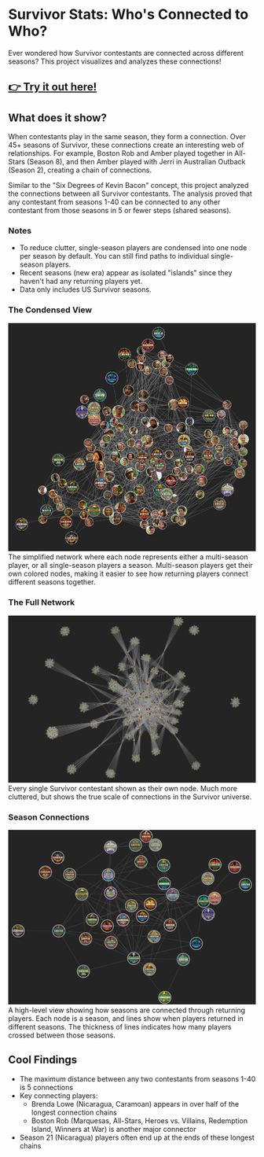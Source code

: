 # Survivor Stats: Who's Connected to Who?

Ever wondered how Survivor contestants are connected across different seasons? This project visualizes and analyzes these connections!

## [👉 Try it out here!](https://hamburgj.github.io/survivor-stats) 

## What does it show?

When contestants play in the same season, they form a connection. Over 45+ seasons of Survivor, these connections create an interesting web of relationships. For example, Boston Rob and Amber played together in All-Stars (Season 8), and then Amber played with Jerri in Australian Outback (Season 2), creating a chain of connections.

Similar to the "Six Degrees of Kevin Bacon" concept, this project analyzed the connections between all Survivor contestants. The analysis proved that any contestant from seasons 1-40 can be connected to any other contestant from those seasons in 5 or fewer steps (shared seasons).

### Notes
- To reduce clutter, single-season players are condensed into one node per season by default. You can still find paths to individual single-season players.
- Recent seasons (new era) appear as isolated "islands" since they haven't had any returning players yet.
- Data only includes US Survivor seasons.

### The Condensed View
![Condensed Graph](docs/condensed.jpg)
The simplified network where each node represents either a multi-season player, or all single-season players a season. Multi-season players get their own colored nodes, making it easier to see how returning players connect different seasons together.

### The Full Network
![All Connections](docs/all.jpg)
Every single Survivor contestant shown as their own node. Much more cluttered, but shows the true scale of connections in the Survivor universe.

### Season Connections
![Season Graph](docs/seasons.jpg)
A high-level view showing how seasons are connected through returning players. Each node is a season, and lines show when players returned in different seasons. The thickness of lines indicates how many players crossed between those seasons.

## Cool Findings

- The maximum distance between any two contestants from seasons 1-40 is 5 connections
- Key connecting players:
  - Brenda Lowe (Nicaragua, Caramoan) appears in over half of the longest connection chains
  - Boston Rob (Marquesas, All-Stars, Heroes vs. Villains, Redemption Island, Winners at War) is another major connector
- Season 21 (Nicaragua) players often end up at the ends of these longest chains